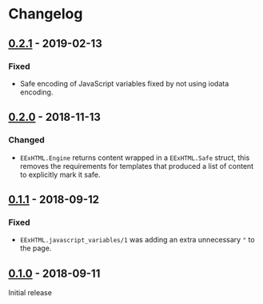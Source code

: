 # Changelog

## [0.2.1](https://github.com/CrowdHailer/eex_html/tree/0.2.1) - 2019-02-13

### Fixed

- Safe encoding of JavaScript variables fixed by not using iodata encoding.

## [0.2.0](https://github.com/CrowdHailer/eex_html/tree/0.2.0) - 2018-11-13

### Changed

- `EExHTML.Engine` returns content wrapped in a `EExHTML.Safe` struct,
  this removes the requirements for templates that produced a list of content to explicitly mark it safe.

## [0.1.1](https://github.com/CrowdHailer/eex_html/tree/0.1.1) - 2018-09-12

### Fixed

- `EExHTML.javascript_variables/1` was adding an extra unnecessary `"` to the page.

## [0.1.0](https://github.com/CrowdHailer/eex_html/tree/0.1.0) - 2018-09-11

Initial release
